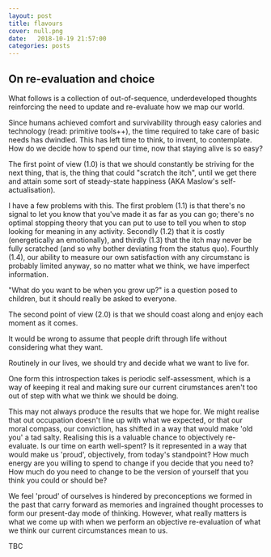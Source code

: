 ```yaml
---
layout: post
title: flavours
cover: null.png
date:   2018-10-19 21:57:00
categories: posts
---
```


## On re-evaluation and choice

What follows is a collection of out-of-sequence, underdeveloped thoughts reinforcing the need to update and re-evaluate how we map our world.


Since humans achieved comfort and survivability through easy calories and technology (read: primitive tools++), the time required to take care of basic needs has dwindled. This has left time to think, to invent, to contemplate. How do we decide how to spend our time, now that staying alive is so easy?


The first point of view (1.0) is that we should constantly be striving for the next thing, that is, the thing that could "scratch the itch", until we get there and attain some sort of steady-state happiness (AKA Maslow's self-actualisation). 

I have a few problems with this. The first problem (1.1) is that there's no signal to let you know that you've made it as far as you can go; there's no optimal stopping theory that you can put to use to tell you when to stop looking for meaning in any activity. Secondly (1.2) that it is costly (energetically an emotionally), and thirdly (1.3) that the itch may never be fully scratched (and so why bother deviating from the status quo). Fourthly (1.4), our ability to measure our own satisfaction with any circumstanc is probably limited anyway, so no matter what we think, we have imperfect information. 

"What do you want to be when you grow up?" is a question posed to children, but it should really be asked to everyone.

The second point of view (2.0) is that we should coast along and enjoy each moment as it comes. 

It would be wrong to assume that people drift through life without considering what they want.

Routinely in our lives, we should try and decide what we want to live for. 

One form this introspection takes is periodic self-assessment, which is a way of keeping it real and making sure our current cirumstances aren't too out of step with what we think we should be doing.

This may not always produce the results that we hope for. We might realise that out occupation doesn't line up with what we expected, or that our moral compass, our conviction, has shifted in a way that would make 'old you' a tad salty. Realising this is a valuable chance to objectively re-evaluate. Is our time on earth well-spent? Is it represented in a way that would make us 'proud', objectively, from today's standpoint? How much energy are you willing to spend to change if you decide that you need to? How much do you need to change to be the version of yourself that you think you could or should be?

We feel 'proud' of ourselves  is hindered by preconceptions we formed in the past that carry forward as memories and ingrained thought processes to form our present-day mode of thinking. However, what really matters is what we come up with when we perform an objective re-evaluation of what we think our current circumstances mean to us.

TBC